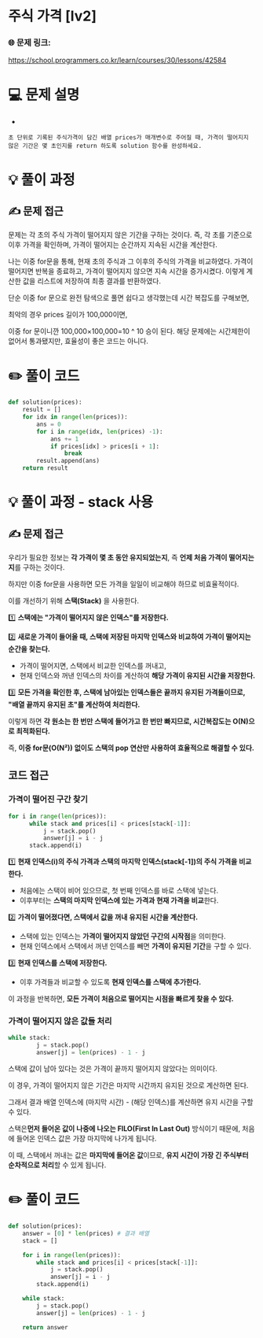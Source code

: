 # 주식 가격 [lv2]

### 🌐 문제 링크:

https://school.programmers.co.kr/learn/courses/30/lessons/42584

# 💻 문제 설명

- 
    
    초 단위로 기록된 주식가격이 담긴 배열 prices가 매개변수로 주어질 때, 가격이 떨어지지 않은 기간은 몇 초인지를 return 하도록 solution 함수를 완성하세요.
    

# **💡 풀이 과정**

## ✍ 문제 접근

문제는 각 초의 주식 가격이 떨어지지 않은 기간을 구하는 것이다.
즉, 각 초를 기준으로 이후 가격을 확인하며, 가격이 떨어지는 순간까지 지속된 시간을 계산한다.

나는 이중 for문을 통해, 현재 초의 주식과 그 이후의 주식의 가격을 비교하였다.
가격이 떨어지면 반복을 종료하고,
가격이 떨어지지 않으면 지속 시간을 증가시켰다.
이렇게 계산한 값을 리스트에 저장하여 최종 결과를 반환하였다.

단순 이중 for 문으로 완전 탐색으로 풀면 쉽다고 생각했는데 시간 복잡도를 구해보면,

최악의 경우 prices 길이가 100,000이면,

이중 for 문이니깐 100,000×100,000=10 ^ 10 승이 된다.
해당 문제에는 시간제한이 없어서 통과됐지만, 효율성이 좋은 코드는 아니다.

# ✏️ **풀이 코드**

```python
def solution(prices):
    result = []
    for idx in range(len(prices)):
        ans = 0
        for i in range(idx, len(prices) -1):
            ans += 1
            if prices[idx] > prices[i + 1]:
                break
        result.append(ans)
    return result
```

# **💡 풀이 과정 - stack 사용**

## ✍ 문제 접근

우리가 필요한 정보는 **각 가격이 몇 초 동안 유지되었는지**, 즉 **언제 처음 가격이 떨어지는지**를 구하는 것이다.

하지만 이중 for문을 사용하면 모든 가격을 일일이 비교해야 하므로 비효율적이다.

이를 개선하기 위해 **스택(Stack)** 을 사용한다.

1️⃣ **스택에는 "가격이 떨어지지 않은 인덱스"를 저장한다.**

2️⃣ **새로운 가격이 들어올 때, 스택에 저장된 마지막 인덱스와 비교하여 가격이 떨어지는 순간을 찾는다.**

- 가격이 떨어지면, 스택에서 비교한 인덱스를 꺼내고,
- 현재 인덱스와 꺼낸 인덱스의 차이를 계산하여 **해당 가격이 유지된 시간을 저장한다.**

3️⃣ **모든 가격을 확인한 후, 스택에 남아있는 인덱스들은 끝까지 유지된 가격들이므로, "배열 끝까지 유지된 초"를 계산하여 처리한다.**

이렇게 하면 **각 원소는 한 번만 스택에 들어가고 한 번만 빠지므로, 시간복잡도는 O(N)으로 최적화된다.**

즉, **이중 for문(O(N²)) 없이도 스택의 pop 연산만 사용하여 효율적으로 해결할 수 있다.**

## 코드 접근

### 가격이 떨어진 구간 찾기

```python
for i in range(len(prices)):  
	  while stack and prices[i] < prices[stack[-1]]:  
	      j = stack.pop()
	      answer[j] = i - j 
	  stack.append(i)  
```

1️⃣ **현재 인덱스(i)의 주식 가격과 스택의 마지막 인덱스(stack[-1])의 주식 가격을 비교한다.**

- 처음에는 스택이 비어 있으므로, 첫 번째 인덱스를 바로 스택에 넣는다.
- 이후부터는 **스택의 마지막 인덱스에 있는 가격과 현재 가격을 비교**한다.

2️⃣ **가격이 떨어졌다면, 스택에서 값을 꺼내 유지된 시간을 계산한다.**

- 스택에 있는 인덱스는 **가격이 떨어지지 않았던 구간의 시작점**을 의미한다.
- 현재 인덱스에서 스택에서 꺼낸 인덱스를 빼면 **가격이 유지된 기간**을 구할 수 있다.

3️⃣ **현재 인덱스를 스택에 저장한다.**

- 이후 가격들과 비교할 수 있도록 **현재 인덱스를 스택에 추가한다.**

이 과정을 반복하면, **모든 가격이 처음으로 떨어지는 시점을 빠르게 찾을 수 있다.**

### 가격이 떨어지지 않은 값들 처리

```python
while stack:  
		j = stack.pop()
		answer[j] = len(prices) - 1 - j
```

스택에 값이 남아 있다는 것은 가격이 끝까지 떨어지지 않았다는 의미이다.

이 경우, 가격이 떨어지지 않은 기간은 마지막 시간까지 유지된 것으로 계산하면 된다.

그래서 결과 배열 인덱스에  (마지막 시간) - (해당 인덱스)를 계산하면 유지 시간을 구할 수 있다.

스택은**먼저 들어온 값이 나중에 나오는 FILO(First In Last Out)** 방식이기 때문에, 처음에 들어온 인덱스 값은 가장 마지막에 나가게 됩니다.

이 때, 스택에서 꺼내는 값은 **마지막에 들어온 값**이므로, **유지 시간이 가장 긴 주식부터 순차적으로 처리**할 수 있게 됩니다.

# ✏️ **풀이 코드**

```python
def solution(prices):
    answer = [0] * len(prices) # 결과 배열
    stack = []  

    for i in range(len(prices)):  
        while stack and prices[i] < prices[stack[-1]]:  
            j = stack.pop()
            answer[j] = i - j 
        stack.append(i)  

    while stack:  
        j = stack.pop()
        answer[j] = len(prices) - 1 - j  

    return answer
```
